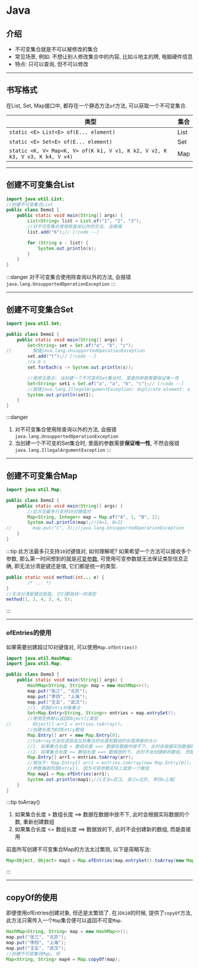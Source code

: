 # Java

## 介绍

- 不可变集合就是不可以被修改的集合
- 常见场景, 例如: 不想让别人修改集合中的内容, 比如斗地主的牌, 电脑硬件信息
- 特点: 只可以查询, 但不可以修改

---

## 书写格式

在List, Set, Map接口中, 都存在一个静态方法`of`方法, 可以获取一个不可变集合.

| 类型  | 集合 |
| ----- | ---- |
| `static <E> List<E> of(E... element)` | List |
| `static <E> Set<E> of(E... element)` | Set |
| `static <K, V> Map<K, V> of(K k1, V v1, K k2, V v2, K k3, V v3, K k4, V v4)` | Map |

---

## 创建不可变集合List

```java [Demo1.java]
import java.util.List;
//创建不可变集合List
public class Demo1 {
    public static void main(String[] args) {
        List<String> list = List.of("1", "2", "3");
        //对不可变集合使用除查询以外的方法, 会报错
        list.add("6");// [!code --]

        for (String s : list) {
            System.out.println(s);
        }
    }
}
```

:::danger
对不可变集合使用除查询以外的方法, 会报错`java.lang.UnsupportedOperationException`
:::

---

## 创建不可变集合Set

```java [Demo1.java]
import java.util.Set;

public class Demo1 {
    public static void main(String[] args) {
        Set<String> set = Set.of("a", "b", "c");
//        报错java.lang.UnsupportedOperationException
        set.add("t");// [!code --]
        //a b c
        set.forEach(s -> System.out.println(s));

        //使用注意点: 当创建一个不可变的Set集合时, 里面的参数需要保证唯一性
        Set<String> set1 = Set.of("a", "a", "b", "c");// [!code --]
        //报错java.lang.IllegalArgumentException: duplicate element: a
        System.out.println(set1);
    }
}
```

:::danger
1. 对不可变集合使用除查询以外的方法, 会报错`java.lang.UnsupportedOperationException`
2. 当创建一个不可变的Set集合时, 里面的参数需要**保证唯一性**, 不然会报错`java.lang.IllegalArgumentException`
:::

---

## 创建不可变集合Map

```java [Demo1.java]
import java.util.Map;

public class Demo2 {
    public static void main(String[] args) {
        //此方法最多只支持10对键值对
        Map<String, Integer> map = Map.of("A", 1, "B", 2);
        System.out.println(map);//{A=1, B=2}
//        map.put("C", 3);//java.lang.UnsupportedOperationException
    }
}
```

:::tip
此方法最多只支持`10`对键值对, 如何理解呢? 如果希望一个方法可以接收多个参数, 那么第一时间想到的就是[可变参数](../25.可变参数.md), 可使用可变参数就无法保证类型信息正确, 即无法分清是键还是值, 它们都是统一的类型. 

```java
public static void method(int... e) {
        /* ... */
}
//无法分清是键还是值, 它们都是统一的类型
method(1, 2, 4, 3, 4, 5);
```
:::

---

### ofEntries的使用

如果需要创建超过10对键值对, 可以使用`Map.ofEntries()`

```java
import java.util.HashMap;
import java.util.Map;

public class Demo3 {
    public static void main(String[] args) {
        HashMap<String, String> map = new HashMap<>();
        map.put("张三", "北京");
        map.put("李四", "上海");
        map.put("王五", "武汉");
        //1. 获取Entry对象集合
        Set<Map.Entry<String, String>> entries = map.entrySet();
        //使用空参默认返回Object[]类型
//        Object[] arr1 = entries.toArray();
        //创建长度为0的Entry数组
        Map.Entry[] arr = new Map.Entry[0];
        //toArray方法在底层会比较集合的长度和数组的长度两者的大小
        //1. 如果集合长度 > 数组长度 ==> 数据在数据中放不下, 此时会根据实际数据的个数, 重新创建数组
        //2. 如果集合长度 <= 数组长度 ==> 数据放的下, 此时不会创建新的数组, 而是直接用
        Map.Entry[] arr1 = entries.toArray(arr);
        //相当于: Map.Entry[] arr1 = entries.toArray(new Map.Entry[0]);
        //参数接收的是Entry[], 因为可变参数实际上就是一个数组
        Map map1 = Map.ofEntries(arr1);
        System.out.println(map1);//{王五=武汉, 张三=北京, 李四=上海}
    }
}
```

:::tip toArray()
1. 如果集合长度 > 数组长度 ==> 数据在数据中放不下, 此时会根据实际数据的个数, 重新创建数组
2. 如果集合长度 <= 数组长度 ==> 数据放的下, 此时不会创建新的数组, 而是直接用

前面所写创建不可变集合Map的方法太过繁琐, 以下是简略写法:

```java
Map<Object, Object> map3 = Map.ofEntries(map.entrySet().toArray(new Map.Entry[0]));
```
:::

---

## copyOf的使用

即便使用ofEntries创建对象, 但还是太繁琐了. 在`JDk10`的时候, 提供了`copyOf`方法, 此方法只需传入一个`Map`集合便可以返回不可变`Map`.

```java
HashMap<String, String> map = new HashMap<>();
map.put("张三", "北京");
map.put("李四", "上海");
map.put("王五", "武汉");
//创建不可变集合Map, 但
Map<String, String> map4 = Map.copyOf(map);
```


